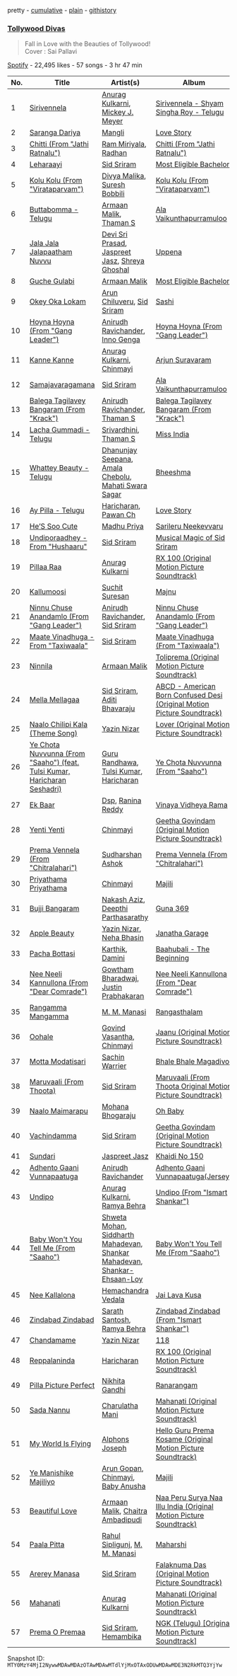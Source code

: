 pretty - [cumulative](/playlists/cumulative/37i9dQZF1DX442zFw7L5ce.md) - [plain](/playlists/plain/37i9dQZF1DX442zFw7L5ce) - [githistory](https://github.githistory.xyz/mackorone/spotify-playlist-archive/blob/main/playlists/plain/37i9dQZF1DX442zFw7L5ce)

### [Tollywood Divas](https://open.spotify.com/playlist/37i9dQZF1DX442zFw7L5ce)

> Fall in Love with the Beauties of Tollywood!<br/>Cover : Sai Pallavi

[Spotify](https://open.spotify.com/user/spotify) - 22,495 likes - 57 songs - 3 hr 47 min

| No. | Title | Artist(s) | Album | Length |
|---|---|---|---|---|
| 1 | [Sirivennela](https://open.spotify.com/track/7L2D6W7e8mn0zf8cH78Ch4) | [Anurag Kulkarni](https://open.spotify.com/artist/6LWyVEIBnx7MoRBhQxu9om), [Mickey J\. Meyer](https://open.spotify.com/artist/0WiZi3Q419nMpAQEqfBCbk) | [Sirivennela \- Shyam Singha Roy \- Telugu](https://open.spotify.com/album/7EvKnbGkPEa6eNqUBpErN4) | 4:13 |
| 2 | [Saranga Dariya](https://open.spotify.com/track/74IQCxI4nws964fic1Q4pv) | [Mangli](https://open.spotify.com/artist/1pDF5UltcypyatITA3Pduo) | [Love Story](https://open.spotify.com/album/7BuoXUb63gAPM9CMOlXJw1) | 3:50 |
| 3 | [Chitti \(From "Jathi Ratnalu"\)](https://open.spotify.com/track/6Z40IRipd6pNcUULY6SXng) | [Ram Miriyala](https://open.spotify.com/artist/4A2XSc4OJjuPY4l6NjnrDj), [Radhan](https://open.spotify.com/artist/5FOhBMFQo0pDhvISlFmxdi) | [Chitti \(From "Jathi Ratnalu"\)](https://open.spotify.com/album/3vcbeHMefvNcmt3UWddxe8) | 3:04 |
| 4 | [Leharaayi](https://open.spotify.com/track/0pCXbJ3lbtinCZnwg1CYDC) | [Sid Sriram](https://open.spotify.com/artist/7qjJw7ZM2ekDSahLXPjIlN) | [Most Eligible Bachelor](https://open.spotify.com/album/67FATbnVWtXgD9TF6OGb3P) | 4:05 |
| 5 | [Kolu Kolu \(From "Virataparvam"\)](https://open.spotify.com/track/6qr9d3B4CSQbnSVYR7z2f2) | [Divya Malika](https://open.spotify.com/artist/1vo1URSTODJ3jirm410pd4), [Suresh Bobbili](https://open.spotify.com/artist/4TR1GJuGfGfrCLjNCI44eZ) | [Kolu Kolu \(From "Virataparvam"\)](https://open.spotify.com/album/3WSctd5DXg9j3oUwRENICD) | 3:46 |
| 6 | [Buttabomma \- Telugu](https://open.spotify.com/track/0dnDTvdUco2UbaBjUtPxNS) | [Armaan Malik](https://open.spotify.com/artist/4IKVDbCSBTxBeAsMKjAuTs), [Thaman S](https://open.spotify.com/artist/2FgHPfRprDaylrSRVf1UlN) | [Ala Vaikunthapurramuloo](https://open.spotify.com/album/2dnfny8QAiGbUk9NI2P9c2) | 3:18 |
| 7 | [Jala Jala Jalapaatham Nuvvu](https://open.spotify.com/track/7HhiFHVmeM50rHXw7FlgNH) | [Devi Sri Prasad](https://open.spotify.com/artist/5sSzCxHtgL82pYDvx2QyEU), [Jaspreet Jasz](https://open.spotify.com/artist/65jsdEMz2d1jbIECHqAhFr), [Shreya Ghoshal](https://open.spotify.com/artist/0oOet2f43PA68X5RxKobEy) | [Uppena](https://open.spotify.com/album/0cpn4u9Todg0wNbQFUmQVy) | 4:12 |
| 8 | [Guche Gulabi](https://open.spotify.com/track/7t2bn7EHAvTPKn7wNKLCoK) | [Armaan Malik](https://open.spotify.com/artist/4IKVDbCSBTxBeAsMKjAuTs) | [Most Eligible Bachelor](https://open.spotify.com/album/10WgwwI8tcErXXUWzQhOOJ) | 4:42 |
| 9 | [Okey Oka Lokam](https://open.spotify.com/track/0CHCU726JnK7AIdbqrzN9Y) | [Arun Chiluveru](https://open.spotify.com/artist/5V2HiLnG5lasODb0y5iwVf), [Sid Sriram](https://open.spotify.com/artist/7qjJw7ZM2ekDSahLXPjIlN) | [Sashi](https://open.spotify.com/album/2Tt1DJbkA80r9q79P6M2BJ) | 3:28 |
| 10 | [Hoyna Hoyna \(From "Gang Leader"\)](https://open.spotify.com/track/7hADNKBDHS8MblpUzLebLf) | [Anirudh Ravichander](https://open.spotify.com/artist/4zCH9qm4R2DADamUHMCa6O), [Inno Genga](https://open.spotify.com/artist/29cBzYwqCZF4fjCisS8UvU) | [Hoyna Hoyna \(From "Gang Leader"\)](https://open.spotify.com/album/2aHSx4B2TQtrnPYsEzSSRt) | 4:31 |
| 11 | [Kanne Kanne](https://open.spotify.com/track/1xkeK8WR55UkcVAW7wFaxY) | [Anurag Kulkarni](https://open.spotify.com/artist/6LWyVEIBnx7MoRBhQxu9om), [Chinmayi](https://open.spotify.com/artist/5UJ2sHO2ELrgW6aXeRLTQQ) | [Arjun Suravaram](https://open.spotify.com/album/6w6XHKMJq4LCLHmz13YPfH) | 4:50 |
| 12 | [Samajavaragamana](https://open.spotify.com/track/3j9DrRebdWK1jkpOw9FZUy) | [Sid Sriram](https://open.spotify.com/artist/7qjJw7ZM2ekDSahLXPjIlN) | [Ala Vaikunthapurramuloo](https://open.spotify.com/album/3Z6fqZ8KtrWQmEfK0ZWwPp) | 3:39 |
| 13 | [Balega Tagilavey Bangaram \(From "Krack"\)](https://open.spotify.com/track/3ZArIoBa7G4RoQbzWCBgkD) | [Anirudh Ravichander](https://open.spotify.com/artist/4zCH9qm4R2DADamUHMCa6O), [Thaman S](https://open.spotify.com/artist/2FgHPfRprDaylrSRVf1UlN) | [Balega Tagilavey Bangaram \(From "Krack"\)](https://open.spotify.com/album/21nM2vkOGhGpMoFL3PRm63) | 3:43 |
| 14 | [Lacha Gummadi \- Telugu](https://open.spotify.com/track/6hT5QTvZrbNd61AaNqz8XM) | [Srivardhini](https://open.spotify.com/artist/6bmhUYiasV6rSORgLmHYZ4), [Thaman S](https://open.spotify.com/artist/2FgHPfRprDaylrSRVf1UlN) | [Miss India](https://open.spotify.com/album/12hlzcNOaVR7erb6fjWHR1) | 3:53 |
| 15 | [Whattey Beauty \- Telugu](https://open.spotify.com/track/3KUD3u6xFEIewEQVppwXbH) | [Dhanunjay Seepana](https://open.spotify.com/artist/5DxwUWyGp1uejyE80iJcn0), [Amala Chebolu](https://open.spotify.com/artist/0DdlrGRKjpM9Mqon7dHVm8), [Mahati Swara Sagar](https://open.spotify.com/artist/27dNKsHZrQKGnAlFCLDlzd) | [Bheeshma](https://open.spotify.com/album/6AQtdnP4yOGeHGfVLU6J50) | 3:54 |
| 16 | [Ay Pilla \- Telugu](https://open.spotify.com/track/5nVFeACm96rucybpDAjfK5) | [Haricharan](https://open.spotify.com/artist/1QvyquqkuuwUzdszyoKIy4), [Pawan Ch](https://open.spotify.com/artist/26FsIvdczntiZCsifDzKOK) | [Love Story](https://open.spotify.com/album/2qPF34ldSTpFg8SEywoQ8E) | 4:13 |
| 17 | [He’S Soo Cute](https://open.spotify.com/track/4Ijq9U4ZvXuLord5plNeKR) | [Madhu Priya](https://open.spotify.com/artist/1TpuHZaoRQMiKcMRN5DjDY) | [Sarileru Neekevvaru](https://open.spotify.com/album/6vi0HnekV5nuzXB96NOAEL) | 3:29 |
| 18 | [Undiporaadhey \- From "Hushaaru"](https://open.spotify.com/track/4e4XPlM5s86iz9YXdUuIMg) | [Sid Sriram](https://open.spotify.com/artist/7qjJw7ZM2ekDSahLXPjIlN) | [Musical Magic of Sid Sriram](https://open.spotify.com/album/7vXgMTFLWO84G84kGc8KxJ) | 2:53 |
| 19 | [Pillaa Raa](https://open.spotify.com/track/47hP2BJPCOMyYKT5WQ9evZ) | [Anurag Kulkarni](https://open.spotify.com/artist/6LWyVEIBnx7MoRBhQxu9om) | [RX 100 \(Original Motion Picture Soundtrack\)](https://open.spotify.com/album/3vzddHOuT5R28vKakxD0qJ) | 3:57 |
| 20 | [Kallumoosi](https://open.spotify.com/track/55uVx1s7InHUFdyw3iDJny) | [Suchit Suresan](https://open.spotify.com/artist/086LQYImDS05jNyttLA3V2) | [Majnu](https://open.spotify.com/album/3vHxGFNrNmkIwneqTFqnj1) | 3:37 |
| 21 | [Ninnu Chuse Anandamlo \(From "Gang Leader"\)](https://open.spotify.com/track/7FMvOZMzbhKWBvwNCOByvc) | [Anirudh Ravichander](https://open.spotify.com/artist/4zCH9qm4R2DADamUHMCa6O), [Sid Sriram](https://open.spotify.com/artist/7qjJw7ZM2ekDSahLXPjIlN) | [Ninnu Chuse Anandamlo \(From "Gang Leader"\)](https://open.spotify.com/album/6LsiFF3CU5YKaHmNg60pWB) | 4:53 |
| 22 | [Maate Vinadhuga \- From "Taxiwaala"](https://open.spotify.com/track/3edo3q894PZFxsbDqqsm6r) | [Sid Sriram](https://open.spotify.com/artist/7qjJw7ZM2ekDSahLXPjIlN) | [Maate Vinadhuga \(From "Taxiwaala"\)](https://open.spotify.com/album/1ZpNDIqJmmtcA7o894qYnZ) | 4:56 |
| 23 | [Ninnila](https://open.spotify.com/track/5a7RaYvPiV2ThtSqpS2m4x) | [Armaan Malik](https://open.spotify.com/artist/4IKVDbCSBTxBeAsMKjAuTs) | [Toliprema \(Original Motion Picture Soundtrack\)](https://open.spotify.com/album/7e5Uy5EuxnoNIhiq1OJ9PQ) | 3:54 |
| 24 | [Mella Mellagaa](https://open.spotify.com/track/4vX7VKZYx1wGAq5DKBTfAF) | [Sid Sriram](https://open.spotify.com/artist/7qjJw7ZM2ekDSahLXPjIlN), [Aditi Bhavaraju](https://open.spotify.com/artist/35LFDqRu6EmXgUqEWeh2j6) | [ABCD \- American Born Confused Desi \(Original Motion Picture Soundtrack\)](https://open.spotify.com/album/19kRwbWwLuNJduIg7G7mnt) | 4:03 |
| 25 | [Naalo Chilipi Kala \(Theme Song\)](https://open.spotify.com/track/0v9u1rAlMAoFHFz6oCJ57U) | [Yazin Nizar](https://open.spotify.com/artist/2pVurQy6iuWWx707gilSdX) | [Lover \(Original Motion Picture Soundtrack\)](https://open.spotify.com/album/38q80R5d6N6yVSPVnWn9Ur) | 3:41 |
| 26 | [Ye Chota Nuvvunna \(From "Saaho"\) \(feat\. Tulsi Kumar, Haricharan Seshadri\)](https://open.spotify.com/track/499rs8fMaltXk2BOlq9P0m) | [Guru Randhawa](https://open.spotify.com/artist/5rQoBDKFnd1n6BkdbgVaRL), [Tulsi Kumar](https://open.spotify.com/artist/0T1CMVkqffHlqEk4BcAph1), [Haricharan](https://open.spotify.com/artist/1QvyquqkuuwUzdszyoKIy4) | [Ye Chota Nuvvunna \(From "Saaho"\)](https://open.spotify.com/album/3ZrZpzTnY2dG9j6deMtuRq) | 3:14 |
| 27 | [Ek Baar](https://open.spotify.com/track/7KWksSySkwqGS3vo59yygt) | [Dsp](https://open.spotify.com/artist/2TxDLvRVA0F4LAIyqakei7), [Ranina Reddy](https://open.spotify.com/artist/5wr6cv6sLD88vQKkMy8w2H) | [Vinaya Vidheya Rama](https://open.spotify.com/album/6LgFMvJH3ChdcFHgpCYCkF) | 4:19 |
| 28 | [Yenti Yenti](https://open.spotify.com/track/4KOG5lRsY1Ja55bids06vB) | [Chinmayi](https://open.spotify.com/artist/5UJ2sHO2ELrgW6aXeRLTQQ) | [Geetha Govindam \(Original Motion Picture Soundtrack\)](https://open.spotify.com/album/2S7yFArvQ3gpnuiza1o3s1) | 3:19 |
| 29 | [Prema Vennela \(From "Chitralahari"\)](https://open.spotify.com/track/60U549v4aGcURN9p3jdMdE) | [Sudharshan Ashok](https://open.spotify.com/artist/0NCSUqKWDdQrLf7688pRa6) | [Prema Vennela \(From "Chitralahari"\)](https://open.spotify.com/album/2LOU9zmSxEfjDD0LaGrtxZ) | 3:37 |
| 30 | [Priyathama Priyathama](https://open.spotify.com/track/4wHZiaLsuI9aQdWv4f3Esd) | [Chinmayi](https://open.spotify.com/artist/5UJ2sHO2ELrgW6aXeRLTQQ) | [Majili](https://open.spotify.com/album/6a6ykv4C9RDMutKI4lR36T) | 4:05 |
| 31 | [Bujji Bangaram](https://open.spotify.com/track/1Y5lew9Z79LKXNLO4vEeHe) | [Nakash Aziz](https://open.spotify.com/artist/4kq8z3vydHjPDggxb16ErB), [Deepthi Parthasarathy](https://open.spotify.com/artist/02p0Emo53CEFEVufEQtAUy) | [Guna 369](https://open.spotify.com/album/71WErS8E8fXb3dvFuVCaKy) | 3:28 |
| 32 | [Apple Beauty](https://open.spotify.com/track/2o6DT527sOB7r20jVlyhzJ) | [Yazin Nizar](https://open.spotify.com/artist/2pVurQy6iuWWx707gilSdX), [Neha Bhasin](https://open.spotify.com/artist/4E5oyNFcB3uXLkLdjYmP9Z) | [Janatha Garage](https://open.spotify.com/album/4WSLvIQ3Q6vhYQIxXi7mn8) | 3:51 |
| 33 | [Pacha Bottasi](https://open.spotify.com/track/1PSek4pY6S0yX8h6d8C8Bw) | [Karthik](https://open.spotify.com/artist/0LSPREIgGMZXCuKVel7LVD), [Damini](https://open.spotify.com/artist/6oBZJ45MuaFpnY6UffCD73) | [Baahubali \- The Beginning](https://open.spotify.com/album/62FLwY6ofjIoyfTB4aY8Qo) | 4:16 |
| 34 | [Nee Neeli Kannullona \(From "Dear Comrade"\)](https://open.spotify.com/track/0Vjckx1G9Nt1S4GVfVKEdo) | [Gowtham Bharadwaj](https://open.spotify.com/artist/4iPWkK6w5BekqTgXcg8f7L), [Justin Prabhakaran](https://open.spotify.com/artist/3ocTwOjekTkFdD695eKuQr) | [Nee Neeli Kannullona \(From "Dear Comrade"\)](https://open.spotify.com/album/3RcUaHobHgt8eRQY7fPADf) | 2:26 |
| 35 | [Rangamma Mangamma](https://open.spotify.com/track/4VgYfDTbkVg03pDd2kFXuP) | [M\. M\. Manasi](https://open.spotify.com/artist/3JGrxsZ6kfzJrfwsxwERhS) | [Rangasthalam](https://open.spotify.com/album/5XPaQZJdvu6IDQgf1zzmhP) | 4:08 |
| 36 | [Oohale](https://open.spotify.com/track/5zTODldZW1JPE8kpDqnNW6) | [Govind Vasantha](https://open.spotify.com/artist/5AWtJTaoFmLLrPwDR5dLPB), [Chinmayi](https://open.spotify.com/artist/5UJ2sHO2ELrgW6aXeRLTQQ) | [Jaanu \(Original Motion Picture Soundtrack\)](https://open.spotify.com/album/0J2JNWnIZ9ZwX2iwXtaqF9) | 4:58 |
| 37 | [Motta Modatisari](https://open.spotify.com/track/7h95BpimIQ7TjLKsj6aL8l) | [Sachin Warrier](https://open.spotify.com/artist/7wkeZcQtvDAeGvrTQO2hfK) | [Bhale Bhale Magadivoi](https://open.spotify.com/album/7pCJcym1qN6KUQKNAT3My3) | 3:54 |
| 38 | [Maruvaali \(From Thoota\)](https://open.spotify.com/track/5zOZqyCysTCZ7CzVlZPZxu) | [Sid Sriram](https://open.spotify.com/artist/7qjJw7ZM2ekDSahLXPjIlN) | [Maruvaali \(From Thoota Original Motion Picture Soundtrack\)](https://open.spotify.com/album/0NcajGb8FDqDXiovYbUmcO) | 5:55 |
| 39 | [Naalo Maimarapu](https://open.spotify.com/track/2J66O8gYIqJy3YffPMV1eU) | [Mohana Bhogaraju](https://open.spotify.com/artist/2nWYQRy7Ikh7CyWnvZZouD) | [Oh Baby](https://open.spotify.com/album/57ZKIhcW8ADGBb4aaDn7Fl) | 3:48 |
| 40 | [Vachindamma](https://open.spotify.com/track/4XgpSQ4nGBBqu8iNNFCYLH) | [Sid Sriram](https://open.spotify.com/artist/7qjJw7ZM2ekDSahLXPjIlN) | [Geetha Govindam \(Original Motion Picture Soundtrack\)](https://open.spotify.com/album/2S7yFArvQ3gpnuiza1o3s1) | 4:10 |
| 41 | [Sundari](https://open.spotify.com/track/37qEgpLxOJN2jpxo2yEl64) | [Jaspreet Jasz](https://open.spotify.com/artist/65jsdEMz2d1jbIECHqAhFr) | [Khaidi No 150](https://open.spotify.com/album/5vVzgxWC3S6eiQ1a5rYvo0) | 4:29 |
| 42 | [Adhento Gaani Vunnapaatuga](https://open.spotify.com/track/6jR5F8G9ZzCEQo27UgUrN6) | [Anirudh Ravichander](https://open.spotify.com/artist/4zCH9qm4R2DADamUHMCa6O) | [Adhento Gaani Vunnapaatuga\(Jersey\)](https://open.spotify.com/album/00S5jU14zx45cD2F6RqV22) | 3:57 |
| 43 | [Undipo](https://open.spotify.com/track/78ezufT6ND0PcSctjWHS6N) | [Anurag Kulkarni](https://open.spotify.com/artist/6LWyVEIBnx7MoRBhQxu9om), [Ramya Behra](https://open.spotify.com/artist/4svvMm4TQnkphZJfhLCzzv) | [Undipo \(From "Ismart Shankar"\)](https://open.spotify.com/album/38ZaiNuSX9vySItwro6K4n) | 5:03 |
| 44 | [Baby Won't You Tell Me \(From "Saaho"\)](https://open.spotify.com/track/0wOu2i0WEwVl6zvUvOx6L6) | [Shweta Mohan](https://open.spotify.com/artist/1rdQOMFFtoskDXXUVjiGo9), [Siddharth Mahadevan](https://open.spotify.com/artist/7hwEGO7U6JwQ7M1teoO8GW), [Shankar Mahadevan](https://open.spotify.com/artist/1SJOL9HJ08YOn92lFcYf8a), [Shankar\-Ehsaan\-Loy](https://open.spotify.com/artist/0L5GV6LN8SWWUWIdBbTLTZ) | [Baby Won't You Tell Me \(From "Saaho"\)](https://open.spotify.com/album/2IqjsWyHv2EftxVZa5E38q) | 4:22 |
| 45 | [Nee Kallalona](https://open.spotify.com/track/1TbAX8IybA1SCy4z4rNTpn) | [Hemachandra Vedala](https://open.spotify.com/artist/26R3WRFIf6FbbNAQuMIjkN) | [Jai Lava Kusa](https://open.spotify.com/album/03mXh5a8E8aRfgtKTyy3EL) | 3:55 |
| 46 | [Zindabad Zindabad](https://open.spotify.com/track/2QYaPFQkOcUZYfylyJHiH6) | [Sarath Santosh](https://open.spotify.com/artist/4Qv21cLGHUxyffRHV7vaUp), [Ramya Behra](https://open.spotify.com/artist/4svvMm4TQnkphZJfhLCzzv) | [Zindabad Zindabad \(From "Ismart Shankar"\)](https://open.spotify.com/album/2nd58tEypZXdmfQ0Ilqe6g) | 3:09 |
| 47 | [Chandamame](https://open.spotify.com/track/5YrYRkIsZ4teFHveHYxeoT) | [Yazin Nizar](https://open.spotify.com/artist/2pVurQy6iuWWx707gilSdX) | [118](https://open.spotify.com/album/3B6ahyXhT47jUXBBvSXNav) | 3:38 |
| 48 | [Reppalaninda](https://open.spotify.com/track/0wS0P4poLYspU4YpCA09Gx) | [Haricharan](https://open.spotify.com/artist/1QvyquqkuuwUzdszyoKIy4) | [RX 100 \(Original Motion Picture Soundtrack\)](https://open.spotify.com/album/3vzddHOuT5R28vKakxD0qJ) | 3:14 |
| 49 | [Pilla Picture Perfect](https://open.spotify.com/track/3na6VGHw5UrfEUHeHdAN6m) | [Nikhita Gandhi](https://open.spotify.com/artist/3tPQOjkxO3mrYrrgkTeXgH) | [Ranarangam](https://open.spotify.com/album/2QTbh3cSBuKbw821yvcPRg) | 3:34 |
| 50 | [Sada Nannu](https://open.spotify.com/track/3sDHtKDxam9Gn1urRaxBrX) | [Charulatha Mani](https://open.spotify.com/artist/5ttI5DDy5AJ8AQb35a9LKm) | [Mahanati \(Original Motion Picture Soundtrack\)](https://open.spotify.com/album/1VJ6jeu9xVqQlEbhG8v52w) | 3:17 |
| 51 | [My World Is Flying](https://open.spotify.com/track/3yUvpMi4AsJCneE9YqFG1L) | [Alphons Joseph](https://open.spotify.com/artist/7r6kmDCXWnmTa2Uu1F37qm) | [Hello Guru Prema Kosame \(Original Motion Picture Soundtrack\)](https://open.spotify.com/album/66kfov4cQsF1WlllFhAefA) | 3:41 |
| 52 | [Ye Manishike Majiliyo](https://open.spotify.com/track/6yfEswWlijoaqCh4awvtJV) | [Arun Gopan](https://open.spotify.com/artist/5OAYaHDcHFCxxg4xkkzNrU), [Chinmayi](https://open.spotify.com/artist/5UJ2sHO2ELrgW6aXeRLTQQ), [Baby Anusha](https://open.spotify.com/artist/4vFKx0H0VA1QXc5TV7sqSj) | [Majili](https://open.spotify.com/album/0SJwTqboAS7rX85m11nMTn) | 4:05 |
| 53 | [Beautiful Love](https://open.spotify.com/track/5Mp5XAiliIamV9G7lMJTg9) | [Armaan Malik](https://open.spotify.com/artist/4IKVDbCSBTxBeAsMKjAuTs), [Chaitra Ambadipudi](https://open.spotify.com/artist/4RUN8jnm64ftsLkAEhybFB) | [Naa Peru Surya Naa Illu India \(Original Motion Picture Soundtrack\)](https://open.spotify.com/album/5TcQSkduOvcnlqnYcDr6tj) | 4:51 |
| 54 | [Paala Pitta](https://open.spotify.com/track/1mLqCXaXWkg4fp6JaShT80) | [Rahul Sipligunj](https://open.spotify.com/artist/1H4ZvA2yyK7wCmbvEUWvPn), [M\. M\. Manasi](https://open.spotify.com/artist/3JGrxsZ6kfzJrfwsxwERhS) | [Maharshi](https://open.spotify.com/album/5mUhBq2nLyU7B9KjpRI3hC) | 3:19 |
| 55 | [Arerey Manasa](https://open.spotify.com/track/3XwpSZtT3clAjJqVW0Cgoi) | [Sid Sriram](https://open.spotify.com/artist/7qjJw7ZM2ekDSahLXPjIlN) | [Falaknuma Das \(Original Motion Picture Soundtrack\)](https://open.spotify.com/album/1cBufU0U56Pcm7WIKNKtHE) | 5:01 |
| 56 | [Mahanati](https://open.spotify.com/track/7H9cesJp8V0d871PFQfxnH) | [Anurag Kulkarni](https://open.spotify.com/artist/6LWyVEIBnx7MoRBhQxu9om) | [Mahanati \(Original Motion Picture Soundtrack\)](https://open.spotify.com/album/1VJ6jeu9xVqQlEbhG8v52w) | 4:44 |
| 57 | [Prema O Premaa](https://open.spotify.com/track/2oMVPX0asvUfRfap0iEmXv) | [Sid Sriram](https://open.spotify.com/artist/7qjJw7ZM2ekDSahLXPjIlN), [Hemambika](https://open.spotify.com/artist/6LsBNQohLraTbmkYY80G2p) | [NGK \(Telugu\) \[Original Motion Picture Soundtrack\]](https://open.spotify.com/album/67KkBoft7iHVV4hKbKCZ24) | 4:30 |

Snapshot ID: `MTY0MzY4MjI2NywwMDAwMDAzOTAwMDAwMTdlYjMxOTAxODUwMDAwMDE3N2RkMTQ3YjYw`
